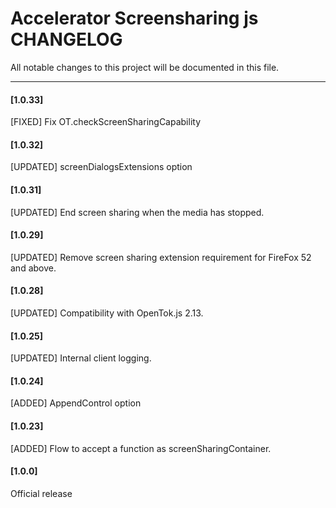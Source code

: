 # Accelerator Screensharing js CHANGELOG
All notable changes to this project will be documented in this file.

--------------------------------------

#### [1.0.33]

[FIXED] Fix OT.checkScreenSharingCapability

#### [1.0.32]

[UPDATED] screenDialogsExtensions option

#### [1.0.31]

[UPDATED] End screen sharing when the media has stopped.

#### [1.0.29]

[UPDATED] Remove screen sharing extension requirement for FireFox 52 and above.

#### [1.0.28]

[UPDATED] Compatibility with OpenTok.js 2.13.

#### [1.0.25]

[UPDATED] Internal client logging.

#### [1.0.24]

[ADDED] AppendControl option

#### [1.0.23]

[ADDED] Flow to accept a function as screenSharingContainer.

#### [1.0.0]

Official release
